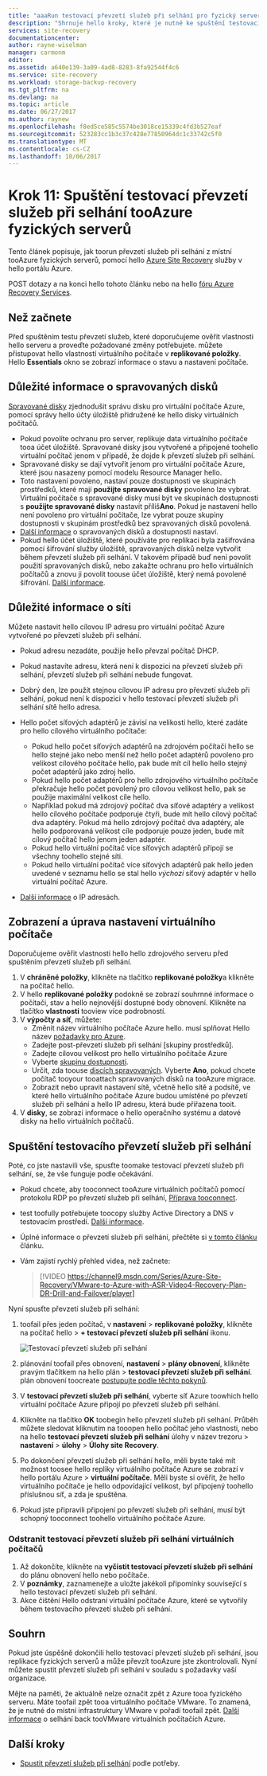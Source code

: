 ```yaml
---
title: "aaaRun testovací převzetí služeb při selhání pro fyzický server tooAzure replikace s Azure Site Recovery | Microsoft Docs"
description: "Shrnuje hello kroky, které je nutné ke spuštění testovací převzetí služeb při selhání pro [replikace tooAzure pomocí služby Azure Site Recovery hello fyzických serverů."
services: site-recovery
documentationcenter: 
author: rayne-wiselman
manager: carmonm
editor: 
ms.assetid: a640e139-3a09-4ad8-8283-8fa92544f4c6
ms.service: site-recovery
ms.workload: storage-backup-recovery
ms.tgt_pltfrm: na
ms.devlang: na
ms.topic: article
ms.date: 06/27/2017
ms.author: raynew
ms.openlocfilehash: f8ed5ce585c5574be3018ce15339c4fd3b527eaf
ms.sourcegitcommit: 523283cc1b3c37c428e77850964dc1c33742c5f0
ms.translationtype: MT
ms.contentlocale: cs-CZ
ms.lasthandoff: 10/06/2017
---
```

# <a name="step-11-run-a-test-failover-of-physical-servers-tooazure"></a>Krok 11: Spuštění testovací převzetí služeb při selhání tooAzure fyzických serverů

Tento článek popisuje, jak toorun převzetí služeb při selhání z místní tooAzure fyzických serverů, pomocí hello [Azure Site Recovery](site-recovery-overview.md) služby v hello portálu Azure.

POST dotazy a na konci hello tohoto článku nebo na hello [fóru Azure Recovery Services](https://social.msdn.microsoft.com/forums/azure/home?forum=hypervrecovmgr).


## <a name="before-you-start"></a>Než začnete

Před spuštěním testu převzetí služeb, které doporučujeme ověřit vlastnosti hello serveru a proveďte požadované změny potřebujete. můžete přistupovat hello vlastností virtuálního počítače v **replikované položky**. Hello **Essentials** okno se zobrazí informace o stavu a nastavení počítače.

## <a name="managed-disk-considerations"></a>Důležité informace o spravovaných disků

[Spravované disky](../virtual-machines/windows/managed-disks-overview.md) zjednodušit správu disku pro virtuální počítače Azure, pomocí správy hello účty úložiště přidružené ke hello disky virtuálních počítačů. 

- Pokud povolíte ochranu pro server, replikuje data virtuálního počítače tooa účet úložiště. Spravované disky jsou vytvořené a připojené toohello virtuální počítač jenom v případě, že dojde k převzetí služeb při selhání.
- Spravované disky se dají vytvořit jenom pro virtuální počítače Azure, které jsou nasazeny pomocí modelu Resource Manager hello.  
- Toto nastavení povoleno, nastaví pouze dostupnosti ve skupinách prostředků, které mají **použijte spravované disky** povoleno lze vybrat. Virtuální počítače s spravované disky musí být ve skupinách dostupnosti s **použijte spravované disky** nastavit příliš**Ano**. Pokud je nastavení hello není povoleno pro virtuální počítače, lze vybrat pouze skupiny dostupnosti v skupinám prostředků bez spravovaných disků povolená.
- [Další informace](https://docs.microsoft.com/azure/virtual-machines/windows/manage-availability#use-managed-disks-for-vms-in-an-availability-set) o spravovaných disků a dostupnosti nastaví.
- Pokud hello účet úložiště, které používáte pro replikaci byla zašifrována pomocí šifrování služby úložiště, spravovaných disků nelze vytvořit během převzetí služeb při selhání. V takovém případě buď není povolit použití spravovaných disků, nebo zakažte ochranu pro hello virtuálních počítačů a znovu ji povolit toouse účet úložiště, který nemá povolené šifrování. [Další informace](https://docs.microsoft.com/azure/storage/storage-managed-disks-overview#managed-disks-and-encryption).


## <a name="network-considerations"></a>Důležité informace o síti

Můžete nastavit hello cílovou IP adresu pro virtuální počítač Azure vytvořené po převzetí služeb při selhání.

- Pokud adresu nezadáte, použije hello převzal počítač DHCP.
- Pokud nastavíte adresu, která není k dispozici na převzetí služeb při selhání, převzetí služeb při selhání nebude fungovat.
- Dobrý den, lze použít stejnou cílovou IP adresu pro převzetí služeb při selhání, pokud není k dispozici v hello testovací převzetí služeb při selhání sítě hello adresa.
- Hello počet síťových adaptérů je závisí na velikosti hello, které zadáte pro hello cílového virtuálního počítače:

     - Pokud hello počet síťových adaptérů na zdrojovém počítači hello se hello stejné jako nebo menší než hello počet adaptérů povoleno pro velikost cílového počítače hello, pak bude mít cíl hello hello stejný počet adaptérů jako zdroj hello.
     - Pokud hello počet adaptérů pro hello zdrojového virtuálního počítače překračuje hello počet povolený pro cílovou velikost hello, pak se použije maximální velikost cíle hello.
     - Například pokud má zdrojový počítač dva síťové adaptéry a velikost hello cílového počítače podporuje čtyři, bude mít hello cílový počítač dva adaptéry. Pokud má hello zdrojový počítač dva adaptéry, ale hello podporovaná velikost cíle podporuje pouze jeden, bude mít cílový počítač hello jenom jeden adaptér.     
   - Pokud hello virtuální počítač více síťových adaptérů připojí se všechny toohello stejné síti.
   - Pokud hello virtuální počítač více síťových adaptérů pak hello jeden uvedené v seznamu hello se stal hello *výchozí* síťový adaptér v hello virtuální počítač Azure.
 - [Další informace](vmware-walkthrough-network.md) o IP adresách.



## <a name="view-and-modify-vm-settings"></a>Zobrazení a úprava nastavení virtuálního počítače

Doporučujeme ověřit vlastnosti hello hello zdrojového serveru před spuštěním převzetí služeb při selhání.

1. V **chráněné položky**, klikněte na tlačítko **replikované položky**a klikněte na počítač hello.
2. V hello **replikované položky** podokně se zobrazí souhrnné informace o počítači, stav a hello nejnovější dostupné body obnovení. Klikněte na tlačítko **vlastnosti** tooview více podrobností.
3. V **výpočty a síť**, můžete:
    - Změnit název virtuálního počítače Azure hello. musí splňovat Hello název [požadavky pro Azure](site-recovery-support-matrix-to-azure.md#failed-over-azure-vm-requirements).
    - Zadejte post-převzetí služeb při selhání [skupiny prostředků].
    - Zadejte cílovou velikost pro hello virtuálního počítače Azure
    - Vyberte [skupinu dostupnosti](../virtual-machines/windows/tutorial-availability-sets.md).
    - Určit, zda toouse [discích spravovaných](#managed-disk-considerations). Vyberte **Ano**, pokud chcete počítač tooyour tooattach spravovaných disků na tooAzure migrace.
    - Zobrazit nebo upravit nastavení sítě, včetně hello sítě a podsítě, ve které hello virtuálního počítače Azure budou umístěné po převzetí služeb při selhání a hello IP adresu, která bude přiřazena tooit.
4. V **disky**, se zobrazí informace o hello operačního systému a datové disky na hello virtuálních počítačů.

## <a name="run-a-test-failover"></a>Spuštění testovacího převzetí služeb při selhání

Poté, co jste nastavili vše, spusťte toomake testovací převzetí služeb při selhání, se, že vše funguje podle očekávání.

- Pokud chcete, aby tooconnect tooAzure virtuálních počítačů pomocí protokolu RDP po převzetí služeb při selhání, [Příprava tooconnect](site-recovery-test-failover-to-azure.md#prepare-to-connect-to-azure-vms-after-failover).
 - test toofully potřebujete toocopy služby Active Directory a DNS v testovacím prostředí. [Další informace](site-recovery-active-directory.md#test-failover-considerations).
 - Úplné informace o převzetí služeb při selhání, přečtěte si [v tomto článku](site-recovery-test-failover-to-azure.md) článku.
- Vám zajistí rychlý přehled videa, než začnete:

     
     >[!VIDEO https://channel9.msdn.com/Series/Azure-Site-Recovery/VMware-to-Azure-with-ASR-Video4-Recovery-Plan-DR-Drill-and-Failover/player]

Nyní spusťte převzetí služeb při selhání:

1. toofail přes jeden počítač, v **nastavení** > **replikované položky**, klikněte na počítač hello > **+ testovací převzetí služeb při selhání** ikonu.

    ![Testovací převzetí služeb při selhání](./media/physical-walkthrough-test-failover/test-failover.png)

2. plánování toofail přes obnovení, **nastavení** > **plány obnovení**, klikněte pravým tlačítkem na hello plán > **testovací převzetí služeb při selhání**. plán obnovení toocreate [postupujte podle těchto pokynů](site-recovery-create-recovery-plans.md).  

3. V **testovací převzetí služeb při selhání**, vyberte síť Azure toowhich hello virtuální počítače Azure připojí po převzetí služeb při selhání.

4. Klikněte na tlačítko **OK** toobegin hello převzetí služeb při selhání. Průběh můžete sledovat kliknutím na tooopen hello počítač jeho vlastnosti, nebo na hello **testovací převzetí služeb při selhání** úlohy v název trezoru > **nastavení** > **úlohy**  >  **Úlohy site Recovery**.

5. Po dokončení převzetí služeb při selhání hello, měli byste také mít možnost toosee hello repliky virtuálního počítače Azure se zobrazí v hello portálu Azure > **virtuální počítače**. Měli byste si ověřit, že hello virtuálního počítače je hello odpovídající velikost, byl připojený toohello příslušnou síť, a zda je spuštěna.

6. Pokud jste připravili připojení po převzetí služeb při selhání, musí být schopný tooconnect toohello virtuálního počítače Azure.

### <a name="delete-test-failover-vms"></a>Odstranit testovací převzetí služeb při selhání virtuálních počítačů

1. Až dokončíte, klikněte na **vyčistit testovací převzetí služeb při selhání** do plánu obnovení hello nebo počítače.
2. V **poznámky**, zaznamenejte a uložte jakékoli připomínky související s hello testovací převzetí služeb při selhání.
3. Akce čištění Hello odstraní virtuální počítače Azure, které se vytvořily během testovacího převzetí služeb při selhání.

## <a name="summary"></a>Souhrn

Pokud jste úspěšně dokončili hello testovací převzetí služeb při selhání, jsou replikace fyzických serverů a může převzít tooAzure jste zkontrolovali. Nyní můžete spustit převzetí služeb při selhání v souladu s požadavky vaší organizace. 

Mějte na paměti, že aktuálně nelze označit zpět z Azure tooa fyzického serveru. Máte toofail zpět tooa virtuálního počítače VMware. To znamená, že je nutné do místní infrastruktury VMware v pořadí toofail zpět. [Další informace](site-recovery-failback-azure-to-vmware.md) o selhání back tooVMware virtuálních počítačích Azure.


## <a name="next-steps"></a>Další kroky

- [Spustit převzetí služeb při selhání](site-recovery-failover.md) podle potřeby.
